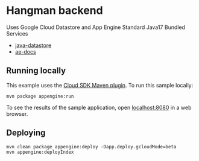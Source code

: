 # Hangman backend

Uses Google Cloud Datastore and App Engine Standard Java17 Bundled Services

* [java-datastore](https://cloud.google.com/appengine/docs/java/datastore/)
* [ae-docs](https://cloud.google.com/appengine/docs/standard/java-gen2/services/access)

## Running locally

This example uses the
[Cloud SDK Maven plugin](https://cloud.google.com/appengine/docs/java/tools/using-maven).
To run this sample locally:

```
mvn package appengine:run
```
To see the results of the sample application, open
[localhost:8080](http://localhost:8080) in a web browser.


## Deploying

```
mvn clean package appengine:deploy -Dapp.deploy.gcloudMode=beta
mvn appengine:deployIndex

```

